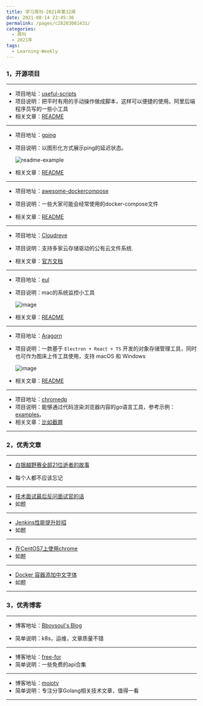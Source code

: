 ```yaml
---
title: 学习周刊-2021年第32周
date: 2021-08-14 23:45:36
permalink: /pages/c28203081431/
categories:
  - 周刊
  - 2021年
tags:
  - Learning-Weekly
---
```



### **1，开源项目**

------

 - 项目地址：[useful-scripts](https://github.com/oldratlee/useful-scripts)
 - 项目说明：把平时有用的手动操作做成脚本，这样可以便捷的使用。阿里后端程序员写的一些小工具
 - 相关文章：[README](https://github.com/oldratlee/useful-scripts/blob/dev-2.x/README.md)

---

 - 项目地址：[gping](https://github.com/orf/gping)

 - 项目说明：以图形化方式展示ping的延迟状态。

   ![readme-example](http://t.eryajf.net/imgs/2021/09/8901cef9e077269d.gif)

 - 相关文章：[README](https://github.com/orf/gping/blob/master/readme.md)

---

 - 项目地址：[awesome-dockercompose](https://github.com/bboysoulcn/awesome-dockercompose)

 - 项目说明：一些大家可能会经常使用的docker-compose文件

 - 相关文章：[README](https://github.com/bboysoulcn/awesome-dockercompose/blob/master/README.md)

---

 - 项目地址：[Cloudreve](https://github.com/cloudreve/Cloudreve)
- 项目说明：支持多家云存储驱动的公有云文件系统.
 
- 相关文章：[官方文档](https://docs.cloudreve.org/)

---

 - 项目地址：[eul](https://github.com/gao-sun/eul)

 - 项目说明：mac的系统监控小工具

   ![image](http://t.eryajf.net/imgs/2021/09/b90f43d7f3ab4256.jpg)

 - 相关文章：[README](https://github.com/gao-sun/eul/blob/master/README.md)

---

 - 项目地址：[Aragorn](https://github.com/njzydark/Aragorn)

 - 项目说明：一款基于 `Electron + React + TS` 开发的对象存储管理工具，同时也可作为图床上传工具使用，支持 macOS 和 Windows

   ![image](http://t.eryajf.net/imgs/2021/09/11b32b29528f0d20.jpg)

 - 相关文章：[README](https://github.com/njzydark/Aragorn/blob/master/README.md)

---

 - 项目地址：[chromedp](https://github.com/chromedp/chromedp)
 - 项目说明：能够通过代码渲染浏览器内容的go语言工具，参考示例：[examples](https://github.com/chromedp/examples)。
 - 相关文章：[比如截屏](https://github.com/chromedp/examples/tree/master/screenshot)

------

### **2，优秀文章**

------

 -   [白银越野赛全部21位逝者的故事](https://github.com/yihong0618/running_page/issues/135)

 - 每个人都不应该忘记

----

  -  [技术面试最后反问面试官的话](https://github.com/yifeikong/reverse-interview-zh?utm_campaign=explore-email&utm_medium=email&utm_source=newsletter&utm_term=daily)
- 如题

---

 - [Jenkins性能提升妙招](http://ijyun.github.io/2016/09/06/jenkins-performance-hints.html)
 - 如题

---

 -  [在CentOS7上使用chrome](https://www.jianshu.com/p/b5f3025b5cdd)
 -  如题

---

 -  [Docker 容器添加中文字体](https://blog.csdn.net/jiaobuchong/article/details/108891406)
 -  如题

------

### **3，优秀博客**

------

 - 博客地址：[Bboysoul's Blog](https://www.bboy.app/)

 - 简单说明：k8s，运维，文章质量不错

----

 - 博客地址：[free-for](https://free-for.dev/)
 - 简单说明：一些免费的api合集

---

 - 博客地址：[mojotv](https://mojotv.cn/)
 - 简单说明：专注分享Golang相关技术文章，值得一看

------